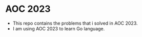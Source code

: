 # AOC 2023

* This repo contains the problems that i solved in AOC 2023.
* I am using AOC 2023 to learn Go language. 
